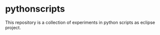 # pythonscripts
This repository is a collection of experiments in python scripts as eclipse project.
